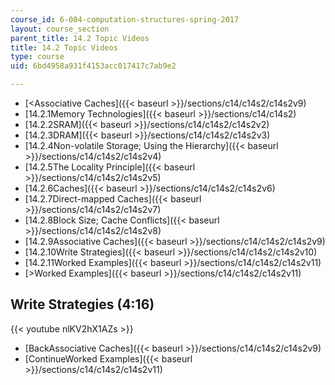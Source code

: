 ```yaml
---
course_id: 6-004-computation-structures-spring-2017
layout: course_section
parent_title: 14.2 Topic Videos
title: 14.2 Topic Videos
type: course
uid: 6bd4958a931f4153acc017417c7ab9e2

---
```


*   [<Associative Caches]({{< baseurl >}}/sections/c14/c14s2/c14s2v9)
*   [14.2.1Memory Technologies]({{< baseurl >}}/sections/c14/c14s2)
*   [14.2.2SRAM]({{< baseurl >}}/sections/c14/c14s2/c14s2v2)
*   [14.2.3DRAM]({{< baseurl >}}/sections/c14/c14s2/c14s2v3)
*   [14.2.4Non-volatile Storage; Using the Hierarchy]({{< baseurl >}}/sections/c14/c14s2/c14s2v4)
*   [14.2.5The Locality Principle]({{< baseurl >}}/sections/c14/c14s2/c14s2v5)
*   [14.2.6Caches]({{< baseurl >}}/sections/c14/c14s2/c14s2v6)
*   [14.2.7Direct-mapped Caches]({{< baseurl >}}/sections/c14/c14s2/c14s2v7)
*   [14.2.8Block Size; Cache Conflicts]({{< baseurl >}}/sections/c14/c14s2/c14s2v8)
*   [14.2.9Associative Caches]({{< baseurl >}}/sections/c14/c14s2/c14s2v9)
*   [14.2.10Write Strategies]({{< baseurl >}}/sections/c14/c14s2/c14s2v10)
*   [14.2.11Worked Examples]({{< baseurl >}}/sections/c14/c14s2/c14s2v11)
*   [\>Worked Examples]({{< baseurl >}}/sections/c14/c14s2/c14s2v11)

Write Strategies (4:16)
-----------------------

{{< youtube nlKV2hX1AZs >}}

*   [BackAssociative Caches]({{< baseurl >}}/sections/c14/c14s2/c14s2v9)
*   [ContinueWorked Examples]({{< baseurl >}}/sections/c14/c14s2/c14s2v11)
